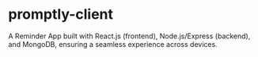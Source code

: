 # promptly-client
 A Reminder App built with React.js (frontend), Node.js/Express (backend), and MongoDB, ensuring a seamless experience across devices.
